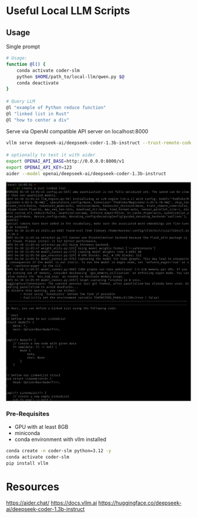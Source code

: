 # Useful Local LLM Scripts

## Usage

Single prompt
```sh
# Usage:
function @l() {
    conda activate coder-slm
    python $HOME/path_to/local-llm/qwen.py $@
    conda deactivate
}

# Query LLM
@l "example of Python reduce function"
@l "linked list in Rust"
@l "how to center a div"
```

Serve via OpenAI compatible API server on localhost:8000
```sh
vllm serve deepseek-ai/deepseek-coder-1.3b-instruct --trust-remote-code --max-model-len=8000 --api-key=123 

# optionally to test it with aider
export OPENAI_API_BASE=http://0.0.0.0:8000/v1
export OPENAI_API_KEY=123
aider --model openai/deepseek-ai/deepseek-coder-1.3b-instruct
```

![example](example.png)


### Pre-Requisites
- GPU with at least 8GB
- miniconda
- conda environment with vllm installed

```sh
conda create -n coder-slm python=3.12 -y
conda activate coder-slm
pip install vllm
```

# Resources
https://aider.chat/
https://docs.vllm.ai
https://huggingface.co/deepseek-ai/deepseek-coder-1.3b-instruct